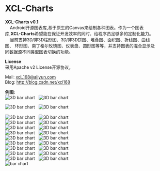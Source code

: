 XCL-Charts
==========

<b>XCL-Charts v0.1</b><br/>
 &nbsp;&nbsp;&nbsp;&nbsp;Android开源图表库,基于原生的Canvas来绘制各种图表。作为一个图表库,<b>XCL-Charts</b>希望能在保证开发效率的同时，给程序员足够多的定制化能力。<br/>
 &nbsp;&nbsp;&nbsp;&nbsp;目前支持3D/非3D柱形图、3D/非3D饼图、堆叠图、面积图、折线图、曲线图、
 环形图、南丁格尔玫瑰图、仪表盘、圆形图等等，并支持图表的混合显示及同数据源不同类型图表切换的功能。<br/> 
 
 <b>License</b><br/>
      采用Apache v2 License开源协议。<br/>
 
 Mail: xcl_168@aliyun.com <br/>
 Blog: http://blog.csdn.net/xcl168
 <br/>

 <b>例图:</b><br/> 
 <img src="http://img.blog.csdn.net/20140611213206921?watermark/2/text/aHR0cDovL2Jsb2cuY3Nkbi5uZXQveGNsMTY4/font/5a6L5L2T/fontsize/400/fill/I0JBQkFCMA==/dissolve/70/gravity/Center" alt="3D bar chart" />
  &nbsp;
  <img src="http://img.blog.csdn.net/20140611213233687?watermark/2/text/aHR0cDovL2Jsb2cuY3Nkbi5uZXQveGNsMTY4/font/5a6L5L2T/fontsize/400/fill/I0JBQkFCMA==/dissolve/70/gravity/Center" alt="3D bar chart" />
  <br/>
  
   <img src="http://img.blog.csdn.net/20140611213310468?watermark/2/text/aHR0cDovL2Jsb2cuY3Nkbi5uZXQveGNsMTY4/font/5a6L5L2T/fontsize/400/fill/I0JBQkFCMA==/dissolve/70/gravity/Center" alt="3D bar chart" />
  &nbsp;
 <img src="http://img.blog.csdn.net/20140611213335156?watermark/2/text/aHR0cDovL2Jsb2cuY3Nkbi5uZXQveGNsMTY4/font/5a6L5L2T/fontsize/400/fill/I0JBQkFCMA==/dissolve/70/gravity/Center" alt="3D bar chart" />
  <br/>
  
  <br/>
  <img src="http://img.blog.csdn.net/20140611213359250?watermark/2/text/aHR0cDovL2Jsb2cuY3Nkbi5uZXQveGNsMTY4/font/5a6L5L2T/fontsize/400/fill/I0JBQkFCMA==/dissolve/70/gravity/Center" alt="3D bar chart" />
&nbsp;
  <img src="http://img.blog.csdn.net/20140611213416625?watermark/2/text/aHR0cDovL2Jsb2cuY3Nkbi5uZXQveGNsMTY4/font/5a6L5L2T/fontsize/400/fill/I0JBQkFCMA==/dissolve/70/gravity/Center" alt="3D bar chart" />
  
   <br/>
   <img src="http://img.blog.csdn.net/20140611213451328?watermark/2/text/aHR0cDovL2Jsb2cuY3Nkbi5uZXQveGNsMTY4/font/5a6L5L2T/fontsize/400/fill/I0JBQkFCMA==/dissolve/70/gravity/Center" alt="3D bar chart" />
  &nbsp;
  <img src="http://img.blog.csdn.net/20140611213512890?watermark/2/text/aHR0cDovL2Jsb2cuY3Nkbi5uZXQveGNsMTY4/font/5a6L5L2T/fontsize/400/fill/I0JBQkFCMA==/dissolve/70/gravity/Center" alt="3D bar chart" />
  <br/>
  
  <img src="http://img.blog.csdn.net/20140611213603093?watermark/2/text/aHR0cDovL2Jsb2cuY3Nkbi5uZXQveGNsMTY4/font/5a6L5L2T/fontsize/400/fill/I0JBQkFCMA==/dissolve/70/gravity/Center" alt="3D bar chart" />
  &nbsp;
 <img src="http://img.blog.csdn.net/20140611213636640?watermark/2/text/aHR0cDovL2Jsb2cuY3Nkbi5uZXQveGNsMTY4/font/5a6L5L2T/fontsize/400/fill/I0JBQkFCMA==/dissolve/70/gravity/Center" alt="3D bar chart" />
  <br/>
  
  <img src="http://img.blog.csdn.net/20140611213655281?watermark/2/text/aHR0cDovL2Jsb2cuY3Nkbi5uZXQveGNsMTY4/font/5a6L5L2T/fontsize/400/fill/I0JBQkFCMA==/dissolve/70/gravity/Center" alt="3D bar chart" />
  &nbsp;
    <img src="http://img.blog.csdn.net/20140611213715609?watermark/2/text/aHR0cDovL2Jsb2cuY3Nkbi5uZXQveGNsMTY4/font/5a6L5L2T/fontsize/400/fill/I0JBQkFCMA==/dissolve/70/gravity/Center" alt="3D bar chart" />
  <br/>
  
  <img src="http://img.blog.csdn.net/20140611213735312?watermark/2/text/aHR0cDovL2Jsb2cuY3Nkbi5uZXQveGNsMTY4/font/5a6L5L2T/fontsize/400/fill/I0JBQkFCMA==/dissolve/70/gravity/Center" alt="3D bar chart" />
   &nbsp;
 <img src="http://img.blog.csdn.net/20140611213841375?watermark/2/text/aHR0cDovL2Jsb2cuY3Nkbi5uZXQveGNsMTY4/font/5a6L5L2T/fontsize/400/fill/I0JBQkFCMA==/dissolve/70/gravity/Center" alt="3D bar chart" />
 <br/>
 
   <img src="http://img.blog.csdn.net/20140611213901843?watermark/2/text/aHR0cDovL2Jsb2cuY3Nkbi5uZXQveGNsMTY4/font/5a6L5L2T/fontsize/400/fill/I0JBQkFCMA==/dissolve/70/gravity/Center" alt="3D bar chart" />
 &nbsp;
 <img src="http://img.blog.csdn.net/20140611213922187?watermark/2/text/aHR0cDovL2Jsb2cuY3Nkbi5uZXQveGNsMTY4/font/5a6L5L2T/fontsize/400/fill/I0JBQkFCMA==/dissolve/70/gravity/Center" alt="3D bar chart" />

 <br/>
 
  <img src="http://img.blog.csdn.net/20140611213949078?watermark/2/text/aHR0cDovL2Jsb2cuY3Nkbi5uZXQveGNsMTY4/font/5a6L5L2T/fontsize/400/fill/I0JBQkFCMA==/dissolve/70/gravity/Center" alt="3D bar chart" />
  &nbsp;
 <img src="http://img.blog.csdn.net/20140611214040453?watermark/2/text/aHR0cDovL2Jsb2cuY3Nkbi5uZXQveGNsMTY4/font/5a6L5L2T/fontsize/400/fill/I0JBQkFCMA==/dissolve/70/gravity/Center" alt="3D bar chart" />
 <br/>
 
  <img src="http://img.blog.csdn.net/20140611214102109?watermark/2/text/aHR0cDovL2Jsb2cuY3Nkbi5uZXQveGNsMTY4/font/5a6L5L2T/fontsize/400/fill/I0JBQkFCMA==/dissolve/70/gravity/Center" alt="3D bar chart" />
 &nbsp;
  <img src="http://img.blog.csdn.net/20140611214132625?watermark/2/text/aHR0cDovL2Jsb2cuY3Nkbi5uZXQveGNsMTY4/font/5a6L5L2T/fontsize/400/fill/I0JBQkFCMA==/dissolve/70/gravity/Center" alt="3D bar chart" /> 
<br/>

  <img src="http://img.blog.csdn.net/20140611214155312?watermark/2/text/aHR0cDovL2Jsb2cuY3Nkbi5uZXQveGNsMTY4/font/5a6L5L2T/fontsize/400/fill/I0JBQkFCMA==/dissolve/70/gravity/Center" alt="3D bar chart" />
  &nbsp;
 <img src="http://img.blog.csdn.net/20140611214208953?watermark/2/text/aHR0cDovL2Jsb2cuY3Nkbi5uZXQveGNsMTY4/font/5a6L5L2T/fontsize/400/fill/I0JBQkFCMA==/dissolve/70/gravity/Center" alt="3D bar chart" />
<br/>
 <img src="http://img.blog.csdn.net/20140615222523593?watermark/2/text/aHR0cDovL2Jsb2cuY3Nkbi5uZXQveGNsMTY4/font/5a6L5L2T/fontsize/400/fill/I0JBQkFCMA==/dissolve/70/gravity/Center" alt="bar chart" />
<br/>